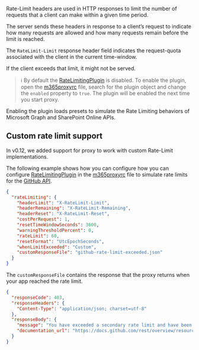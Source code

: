 Rate-Limit headers are used in HTTP responses to limit the number of requests that a client can make within a given time period.

The server sends these headers in response to a client’s request to indicate how many requests are allowed and how many requests remain before the limit is reached.

The `RateLimit-Limit` response header field indicates the request-quota associated with the client in the current time-window.

If the client exceeds that limit, it might not be served.

> ℹ️ By default the [RateLimitingPlugin](./RateLimitingPlugin) is disabled. To enable the plugin, open the [m365proxyrc](https://github.com/microsoft/m365-developer-proxy/wiki/m365proxyrc) file, search for the plugin object and change the `enabled` property to `true`. The plugin will be enabled the next time you start proxy.

Enabling the plugin loads presets to simulate the Rate Limiting behaviors of Microsoft Graph and SharePoint Online APIs.

## Custom rate limit support

In v0.12, we added support for proxy to work with custom Rate-Limit implementations.

The following example shows how you can configure how you can configure [RateLimitingPlugin](./RateLimitingPlugin) in the [m365proxyrc](./m365proxyrc) file to simulate rate limits for the [GitHub API](https://docs.github.com/en/rest/guides/best-practices-for-using-the-rest-api?apiVersion=2022-11-28#dealing-with-rate-limits).

```json
{
  "rateLimiting": {
    "headerLimit": "X-RateLimit-Limit",
    "headerRemaining": "X-RateLimit-Remaining",
    "headerReset": "X-RateLimit-Reset",
    "costPerRequest": 1,
    "resetTimeWindowSeconds": 3600,
    "warningThresholdPercent": 0,
    "rateLimit": 60,
    "resetFormat": "UtcEpochSeconds",
    "whenLimitExceeded": "Custom",
    "customResponseFile": "github-rate-limit-exceeded.json"
  }
}
```

The `customResponseFile` contains the response that the proxy returns when your app reached the rate limit.

```json
{
  "responseCode": 403,
  "responseHeaders": {
    "Content-Type": "application/json; charset=utf-8"
  },
  "responseBody": {
    "message": "You have exceeded a secondary rate limit and have been temporarily blocked from content creation. Please retry your request again later.",
    "documentation_url": "https://docs.github.com/rest/overview/resources-in-the-rest-api#secondary-rate-limits"
  }
}
```
